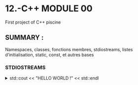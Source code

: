 # 12.-C++ MODULE 00
First project of C++ piscine

## SUMMARY :
Namespaces, classes, fonctions membres, stdiostreams,
listes d’initialisation, static, const, et autres bases

### STDIOSTREAMS
<details>
<summary>std::cout << "HELLO WORLD !" << std::endl </summary>

 

std::cout <<
 
std::cin >> buff
 
std::cout << "You entered" <<buff<< std::endl 
 
std::endl = passage à la ligne

using std::cout;
 
pour juste ecrire
cout
ou std::endl
</details>
